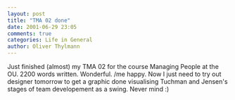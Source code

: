 ```yaml
---
layout: post
title: "TMA 02 done"
date: 2001-06-29 23:05
comments: true
categories: Life in General
author: Oliver Thylmann
---
```



Just finished (almost) my TMA 02 for the course Managing People at the OU. 2200 words written. Wonderful. /me happy. Now I just need to try out designer tomorrow to get a graphic done visualising Tuchman and Jensen's stages of team developement as a swing. Never mind :)


